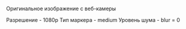 Оригинальное изображение с веб-камеры

Разрешение - 1080р
Тип маркера - medium
Уровень шума - blur = 0